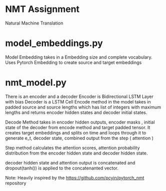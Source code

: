 # NMT Assignment
Natural Machine Translation

# model_embeddings.py
Model Embedding takes in a Embedding size and complete vocabulary. Uses Pytorch Embedding to create source and target embeddings 

# nmt_model.py
There is an encoder and a decoder
Encoder is Bidirectional LSTM Layer with bias
Decoder is a LSTM Cell
Encode method in the model takes in padded source and source lengths which has list of integers with maximum lengths and returns encoder hidden states and decoder initial states.

Decode Method takes in encoder hidden outputs, encoder masks , initial state of the decoder from encode method and target padded tensor. It creates target embeddings and splits on time and loops through it to generate e_t, decoder state, combined output from the step ( attention )

Step method calculates the attention scores, attention probability distribution from the encoder hidden state and decoder hidden state.

decoder hidden state and attention output is concatenated and dropout(tanh())
is applied to the concatenanted vector.

Note: Heavily inspired by the https://github.com/pcyin/pytorch_nmt repository
